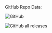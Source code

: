 GitHub Repo Data:

![GitHub](https://img.shields.io/github/license/KICKGodz/more-java)

![GitHub all releases](https://img.shields.io/github/downloads/KICKGodz/more-java/total)
